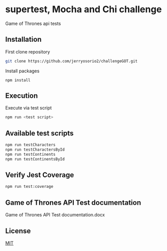 # supertest, Mocha and Chi challenge 

Game of Thrones api tests

## Installation

First clone repository

```bash
git clone https://github.com/jerryosorio2/challengeGOT.git
```

Install packages

```
npm install
```

## Execution

Execute via test script

```bash
npm run <test script>
```

## Available test scripts 

```bash
npm run testCharacters
npm run testCharactersById
npm run testContinents
npm run testContinentsById
```

## Verify Jest Coverage

```bash
npm run test:coverage 
```

## Game of Thrones API Test documentation

Game of Thrones API Test documentation.docx

## License

[MIT](https://choosealicense.com/licenses/mit/)
